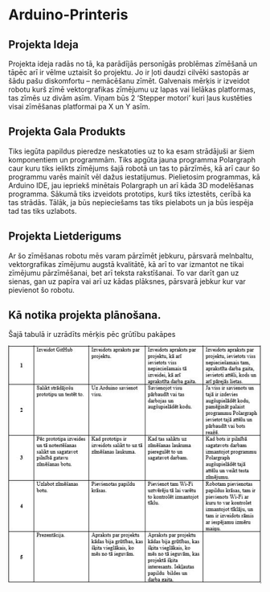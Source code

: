  #                                                      Arduino-Printeris


## Projekta Ideja
  Projekta ideja radās no tā, ka parādījās personīgās problēmas zīmēšanā un tāpēc arī ir vēlme uztaisīt šo projektu. Jo ir ļoti daudzi cilvēki sastopās ar šādu pašu diskomfortu – nemācēšanu zīmēt. Galvenais mērķis ir izveidot  robotu kurš zīmē vektorgrafikas zīmējumu uz lapas vai lielākas platformas, tas zīmēs uz divām asīm. Viņam būs 2 ‘Stepper motori’ kuri ļaus kustēties visai zīmēšanas platformai pa X un Y asīm.


## Projekta Gala Produkts
 Tiks iegūta papildus pieredze neskatoties uz to ka esam strādājuši ar šiem komponentiem un programmām. Tiks apgūta jauna programma Polargraph caur kuru tiks ielikts zīmējums šajā robotā un tas to pārzīmēs, kā arī caur šo programmu varēs mainīt vēl dažus iestatijumus. Pielietosim programmas, kā Arduino IDE, jau iepriekš minētais Polargraph un arī kāda 3D modelēšanas programma. Sākumā tiks izveidots prototips, kurš tiks iztestēts, cerībā ka tas strādās. Tālāk, ja būs nepieciešams tas tiks pielabots un ja būs iespēja tad tas tiks uzlabots.
 
 ## Projekta Lietderigums 
 Ar šo zīmēšanas robotu mēs varam pārzīmēt jebkuru, pārsvarā melnbaltu, vektorgrafikas zīmējumu augstā kvalitātē, kā arī to var izmantot ne tikai zīmējumu pārzīmēšanai, bet arī teksta rakstīšanai. To var darīt gan uz sienas, gan uz papīra vai arī uz kādas plāksnes, pārsvarā jebkur kur var pievienot šo robotu.

## Kā notika projekta plānošana. 
Šajā tabulā ir uzrādīts mērķis pēc grūtību pakāpes

![alt text](https://github.com/Dainis19/Arduino-Printers/blob/master/Projekta%20gaita.JPG)
